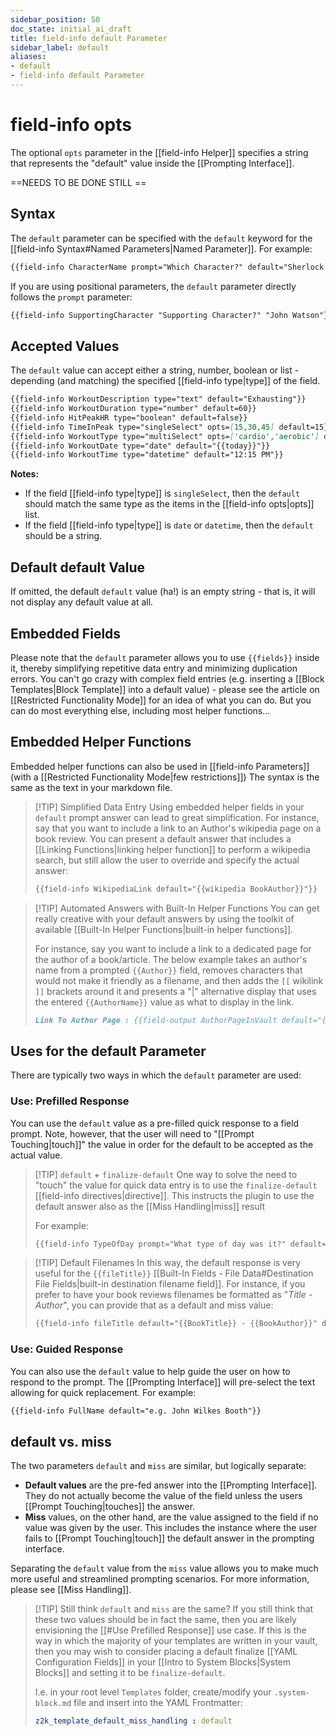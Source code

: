 ```yaml
---
sidebar_position: 50
doc_state: initial_ai_draft
title: field-info default Parameter
sidebar_label: default
aliases:
- default
- field-info default Parameter
---
```


# field-info opts
The optional `opts` parameter in the [[field-info Helper]] specifies a string that represents the "default" value inside the [[Prompting Interface]].

==NEEDS TO BE DONE STILL ==

## Syntax
The `default` parameter can be specified with the `default` keyword for the [[field-info Syntax#Named Parameters|Named Parameter]]. For example:

```md title="Sample default parameter"
{{field-info CharacterName prompt="Which Character?" default="Sherlock Holmes"}}
```

If you are using positional parameters, the `default` parameter directly follows the `prompt` parameter:

```md title="Sample named default parameter"
{{field-info SupportingCharacter "Supporting Character?" "John Watson"}}
```


## Accepted Values
The `default` value can accept either a string, number, boolean or list - depending (and matching) the specified [[field-info type|type]] of the field.

```md title="Sample Defaults"
{{field-info WorkoutDescription type="text" default="Exhausting"}}
{{field-info WorkoutDuration type="number" default=60}}
{{field-info HitPeakHR type="boolean" default=false}}
{{field-info TimeInPeak type="singleSelect" opts=[15,30,45] default=15}}
{{field-info WorkoutType type="multiSelect" opts=['cardio','aerobic'] default=['cardio']}}
{{field-info WorkoutDate type="date" default="{{today}}"}}
{{field-info WorkoutTime type="datetime" default="12:15 PM"}}
```

**Notes:**
- If the field [[field-info type|type]] is `singleSelect`, then the `default` should match the same type as the items in the [[field-info opts|opts]] list. 
- If the field [[field-info type|type]] is `date` or `datetime`, then the `default` should be a string. 

## Default default Value
If omitted, the default `default` value (ha!) is an empty string - that is, it will not display any default value at all.

## Embedded Fields
Please note that the `default` parameter allows you to use `{{fields}}` inside it, thereby simplifying repetitive data entry and minimizing duplication errors. You can't go crazy with complex field entries (e.g. inserting a [[Block Templates|Block Template]] into a default value) - please see the article on [[Restricted Functionality Mode]] for an idea of what you can do. But you can do most everything else, including most helper functions…

## Embedded Helper Functions
Embedded helper functions can also be used in [[field-info Parameters]] (with a [[Restricted Functionality Mode|few restrictions]]) The syntax is the same as the text in your markdown file. 

> [!TIP] Simplified Data Entry
> Using embedded helper fields in your `default` prompt answer can lead to great simplification. For instance, say that you want to include a link to an Author's wikipedia page on a book review. You can present a default answer that includes a [[Linking Functions|linking helper function]] to perform a wikipedia search, but still allow the user to override and specify the actual answer:
> 
> ```md
> {{field-info WikipediaLink default="{{wikipedia BookAuthor}}"}}
> ```

> [!TIP] Automated Answers with Built-In Helper Functions
> You can get really creative with your default answers by using the toolkit of available [[Built-In Helper Functions|built-in helper functions]]. 
> 
> For instance, say you want to include a link to a dedicated page for the author of a book/article. The below example takes an author's name from a prompted `{{Author}}` field, removes characters that would not make it friendly as a filename, and then adds the `[[` wikilink `]]` brackets around it  and presents a "|" alternative display that uses the entered `{{AuthorName}}` value as what to display in the link. 
> 
>  ```md
>  Link To Author Page : {{field-output AuthorPageInVault default="{{wikilink-name (format-string-file-friendly Author) Author}}"}}
>  ```

## Uses for the default Parameter
There are typically two ways in which the `default` parameter are used:
### Use: Prefilled Response
You can use the `default` value as a pre-filled quick response to a field prompt. Note, however, that the user will need to "[[Prompt Touching|touch]]" the value in order for the default to be accepted as the actual value.  

> [!TIP] `default` + `finalize-default`
> One way to solve the need to "touch" the value for quick data entry is to use the `finalize-default` [[field-info directives|directive]]. This instructs the plugin to use the default answer also as the [[Miss Handling|miss]] result
> 
> For example:
> ```md
> {{field-info TypeOfDay prompt="What type of day was it?" default="Normal" directives=['finalize-default']}}
> ```


> [!TIP] Default Filenames
> In this way, the default response is very useful for the `{{fileTitle}}` [[Built-In Fields - File Data#Destination File Fields|built-in destination filename field]]. For instance, if you prefer to have your book reviews filenames be formatted as "*Title - Author*", you can provide that as a default and miss value:
> ```md
> {{field-info fileTitle default="{{BookTitle}} - {{BookAuthor}}" directives=['finalize-default']}}
> ```


### Use: Guided Response
You can also use the `default` value to help guide the user on how to respond to the prompt. The [[Prompting Interface]] will pre-select the text allowing for quick replacement. For example:

```md
{{field-info FullName default="e.g. John Wilkes Booth"}}
```

## default vs. miss
The two parameters `default` and `miss` are similar, but logically separate:
- **Default values** are the pre-fed answer into the [[Prompting Interface]]. They do not actually become the value of the field unless the users [[Prompt Touching|touches]] the answer. 
- **Miss** values, on the other hand, are the value assigned to the field if no value was given by the user. This includes the instance where the user fails to [[Prompt Touching|touch]] the default answer in the prompting interface.

Separating the `default` value from the `miss` value allows you to make much more useful and streamlined prompting scenarios. For more information, please see [[Miss Handling]].

> [!TIP] Still think `default` and `miss` are the same?
> If you still think that these two values should be in fact the same, then you are likely envisioning the [[#Use Prefilled Response]] use case. If this is the way in which the majority of your templates are written in your vault, then you may wish to consider placing a default finalize [[YAML Configuration Fields]] in your [[Intro to System Blocks|System Blocks]] and setting it to be `finalize-default`. 
> 
> I.e. in your root level `Templates` folder, create/modify your `.system-block.md` file and insert into the YAML Frontmatter:
> ```yaml title=".system-block.md"
> z2k_template_default_miss_handling : default
> ```

